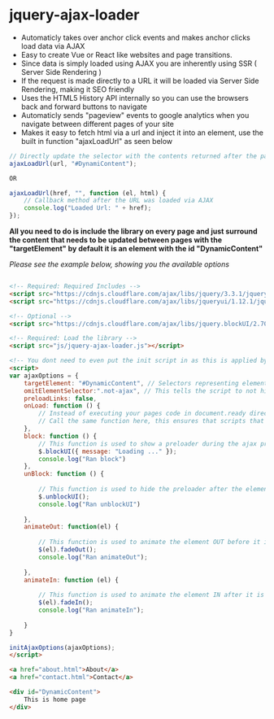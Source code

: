 # jquery-ajax-loader
- Automaticly takes over anchor click events and makes anchor clicks load data via AJAX
- Easy to create Vue or React like websites and page transitions.
- Since data is simply loaded using AJAX you are inherently using SSR ( Server Side Rendering )
- If the request is made directly to a URL it will be loaded via Server Side Rendering, making it SEO friendly
- Uses the HTML5 History API internally so you can use the browsers back and forward buttons to navigate
- Automaticly sends "pageview" events to google analytics when you navigate between different pages of your site
- Makes it easy to fetch html via a url and inject it into an element, use the built in function "ajaxLoadUrl" as seen below
```javascript
// Directly update the selector with the contents returned after the page is loaded via AJAX
ajaxLoadUrl(url, "#DynamiContent"); 

OR

ajaxLoadUrl(href, "", function (el, html) { 
	// Callback method after the URL was loaded via AJAX
	console.log("Loaded Url: " + href);
});
```

**All you need to do is include the library on every page and just surround the content that needs to be updated between pages with the "targetElement" by default it is an element with the id "DynamicContent"**

*Please see the example below, showing you the available options*

```html

<!-- Required: Required Includes -->
<script src="https://cdnjs.cloudflare.com/ajax/libs/jquery/3.3.1/jquery.min.js"></script>
<script src="https://cdnjs.cloudflare.com/ajax/libs/jqueryui/1.12.1/jquery-ui.min.js"></script>

<!-- Optional -->
<script src="https://cdnjs.cloudflare.com/ajax/libs/jquery.blockUI/2.70/jquery.blockUI.min.js"></script>

<!-- Required: Load the library -->
<script src="js/jquery-ajax-loader.js"></script>

<!-- You dont need to even put the init script in as this is applied by default on load -->
<script>
var ajaxOptions = {
	targetElement: "#DynamicContent", // Selectors representing elements that need to be replaced with updated content after ajax loads the data
	omitElementSelector:".not-ajax", // This tells the script to not hijack click events on elements that match this selector
	preloadLinks: false,
	onLoad: function () { 
		// Instead of executing your pages code in document.ready directly, create an init function and then call it from document.ready
		// Call the same function here, this ensures that scripts that execute in document.ready are re-executed
	},
	block: function () {		
		// This function is used to show a preloader during the ajax process and before the elements are replaced with updated content
		$.blockUI({ message: "Loading ..." });
		console.log("Ran block")
	},
	unBlock: function () {
	
		// This function is used to hide the preloader after the element is replaced with new content
		$.unblockUI();
		console.log("Ran unblockUI")
	
	},      
	animateOut: function(el) {
	
		// This function is used to animate the element OUT before it is replaced with new content
		$(el).fadeOut();
		console.log("Ran animateOut");
	
	},
	animateIn: function (el) {
	
		// This function is used to animate the element IN after it is replaced with new content
		$(el).fadeIn();
		console.log("Ran animateIn");
	
	}
}

initAjaxOptions(ajaxOptions);
</script>

<a href="about.html">About</a>
<a href="contact.html">Contact</a>

<div id="DynamicContent">
	This is home page
</div>

```
